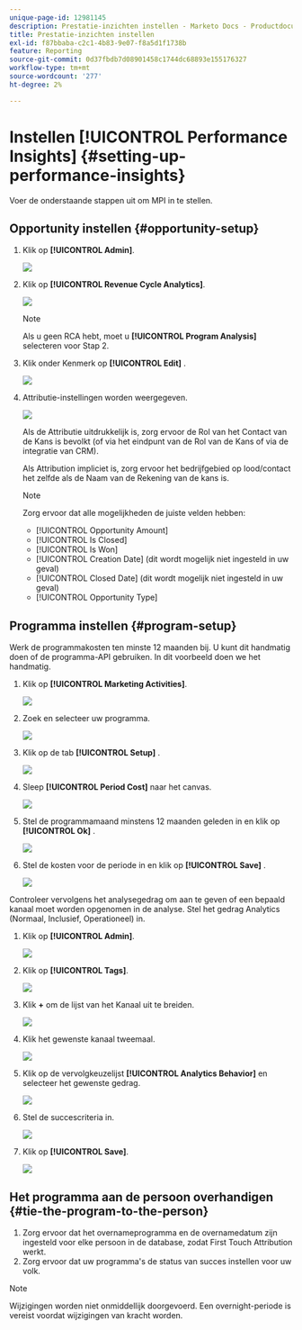 ```yaml
---
unique-page-id: 12981145
description: Prestatie-inzichten instellen - Marketo Docs - Productdocumentatie
title: Prestatie-inzichten instellen
exl-id: f87bbaba-c2c1-4b83-9e07-f8a5d1f1738b
feature: Reporting
source-git-commit: 0d37fbdb7d08901458c1744dc68893e155176327
workflow-type: tm+mt
source-wordcount: '277'
ht-degree: 2%

---
```


# Instellen [!UICONTROL Performance Insights] {#setting-up-performance-insights}

Voer de onderstaande stappen uit om MPI in te stellen.

## Opportunity instellen {#opportunity-setup}

1. Klik op **[!UICONTROL Admin]**.

   ![](assets/admin.png)

1. Klik op **[!UICONTROL Revenue Cycle Analytics]**.

   ![](assets/two-2.png)

   >[!NOTE]
   >
   >Als u geen RCA hebt, moet u **[!UICONTROL Program Analysis]** selecteren voor Stap 2.

1. Klik onder Kenmerk op **[!UICONTROL Edit]** .

   ![](assets/three-1.png)

1. Attributie-instellingen worden weergegeven.

   ![](assets/four-2.png)

   Als de Attributie uitdrukkelijk is, zorg ervoor de Rol van het Contact van de Kans is bevolkt (of via het eindpunt van de Rol van de Kans of via de integratie van CRM).

   Als Attribution impliciet is, zorg ervoor het bedrijfgebied op lood/contact het zelfde als de Naam van de Rekening van de kans is.

   >[!NOTE]
   >
   >Zorg ervoor dat alle mogelijkheden de juiste velden hebben:
   >
   >* [!UICONTROL Opportunity Amount]
   >* [!UICONTROL Is Closed]
   >* [!UICONTROL Is Won]
   >* [!UICONTROL Creation Date] (dit wordt mogelijk niet ingesteld in uw geval)
   >* [!UICONTROL Closed Date] (dit wordt mogelijk niet ingesteld in uw geval)
   >* [!UICONTROL Opportunity Type]

## Programma instellen {#program-setup}

Werk de programmakosten ten minste 12 maanden bij. U kunt dit handmatig doen of de programma-API gebruiken. In dit voorbeeld doen we het handmatig.

1. Klik op **[!UICONTROL Marketing Activities]**.

   ![](assets/ma.png)

1. Zoek en selecteer uw programma.

   ![](assets/select-program.png)

1. Klik op de tab **[!UICONTROL Setup]** .

   ![](assets/setup-tab.png)

1. Sleep **[!UICONTROL Period Cost]** naar het canvas.

   ![](assets/period-cost.png)

1. Stel de programmamaand minstens 12 maanden geleden in en klik op **[!UICONTROL Ok]** .

   ![](assets/set-period.png)

1. Stel de kosten voor de periode in en klik op **[!UICONTROL Save]** .

   ![](assets/set-cost.png)

Controleer vervolgens het analysegedrag om aan te geven of een bepaald kanaal moet worden opgenomen in de analyse. Stel het gedrag Analytics (Normaal, Inclusief, Operationeel) in.

1. Klik op **[!UICONTROL Admin]**.

   ![](assets/admin.png)

1. Klik op **[!UICONTROL Tags]**.

   ![](assets/tags.png)

1. Klik **+** om de lijst van het Kanaal uit te breiden.

   ![](assets/channel.png)

1. Klik het gewenste kanaal tweemaal.

   ![](assets/channel-click.png)

1. Klik op de vervolgkeuzelijst **[!UICONTROL Analytics Behavior]** en selecteer het gewenste gedrag.

   ![](assets/edit-channel.png)

1. Stel de succescriteria in.

   ![](assets/success.png)

1. Klik op **[!UICONTROL Save]**.

   ![](assets/save.png)

## Het programma aan de persoon overhandigen {#tie-the-program-to-the-person}

1. Zorg ervoor dat het overnameprogramma en de overnamedatum zijn ingesteld voor elke persoon in de database, zodat First Touch Attribution werkt.
1. Zorg ervoor dat uw programma&#39;s de status van succes instellen voor uw volk.

>[!NOTE]
>
>Wijzigingen worden niet onmiddellijk doorgevoerd. Een overnight-periode is vereist voordat wijzigingen van kracht worden.

